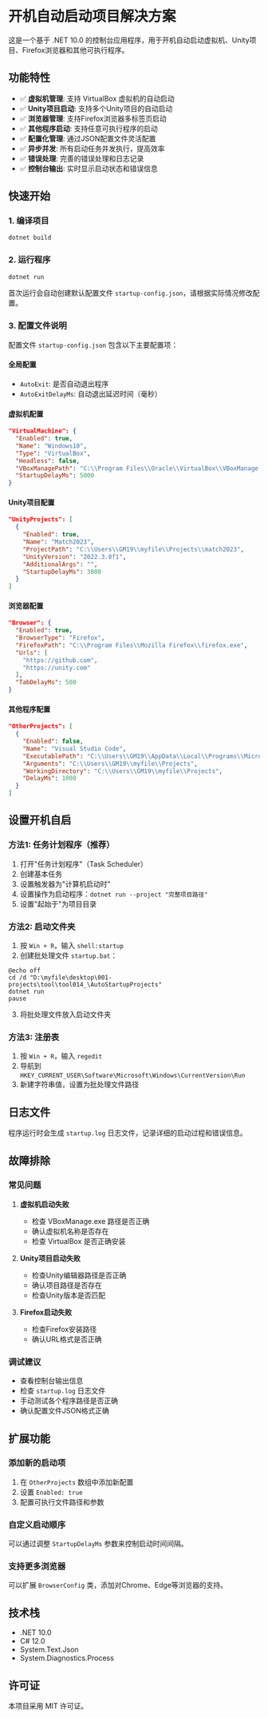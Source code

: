 # 开机自动启动项目解决方案

这是一个基于 .NET 10.0 的控制台应用程序，用于开机自动启动虚拟机、Unity项目、Firefox浏览器和其他可执行程序。

## 功能特性

- ✅ **虚拟机管理**: 支持 VirtualBox 虚拟机的自动启动
- ✅ **Unity项目启动**: 支持多个Unity项目的自动启动
- ✅ **浏览器管理**: 支持Firefox浏览器多标签页启动
- ✅ **其他程序启动**: 支持任意可执行程序的启动
- ✅ **配置化管理**: 通过JSON配置文件灵活配置
- ✅ **异步并发**: 所有启动任务并发执行，提高效率
- ✅ **错误处理**: 完善的错误处理和日志记录
- ✅ **控制台输出**: 实时显示启动状态和错误信息

## 快速开始

### 1. 编译项目

```bash
dotnet build
```

### 2. 运行程序

```bash
dotnet run
```

首次运行会自动创建默认配置文件 `startup-config.json`，请根据实际情况修改配置。

### 3. 配置文件说明

配置文件 `startup-config.json` 包含以下主要配置项：

#### 全局配置
- `AutoExit`: 是否自动退出程序
- `AutoExitDelayMs`: 自动退出延迟时间（毫秒）

#### 虚拟机配置
```json
"VirtualMachine": {
  "Enabled": true,
  "Name": "Windows10",
  "Type": "VirtualBox",
  "Headless": false,
  "VBoxManagePath": "C:\\Program Files\\Oracle\\VirtualBox\\VBoxManage.exe",
  "StartupDelayMs": 5000
}
```

#### Unity项目配置
```json
"UnityProjects": [
  {
    "Enabled": true,
    "Name": "Match2023",
    "ProjectPath": "C:\\Users\\GM19\\myfile\\Projects\\match2023",
    "UnityVersion": "2022.3.0f1",
    "AdditionalArgs": "",
    "StartupDelayMs": 3000
  }
]
```

#### 浏览器配置
```json
"Browser": {
  "Enabled": true,
  "BrowserType": "Firefox",
  "FirefoxPath": "C:\\Program Files\\Mozilla Firefox\\firefox.exe",
  "Urls": [
    "https://github.com",
    "https://unity.com"
  ],
  "TabDelayMs": 500
}
```

#### 其他程序配置
```json
"OtherProjects": [
  {
    "Enabled": false,
    "Name": "Visual Studio Code",
    "ExecutablePath": "C:\\Users\\GM19\\AppData\\Local\\Programs\\Microsoft VS Code\\Code.exe",
    "Arguments": "C:\\Users\\GM19\\myfile\\Projects",
    "WorkingDirectory": "C:\\Users\\GM19\\myfile\\Projects",
    "DelayMs": 1000
  }
]
```

## 设置开机自启

### 方法1: 任务计划程序（推荐）

1. 打开"任务计划程序"（Task Scheduler）
2. 创建基本任务
3. 设置触发器为"计算机启动时"
4. 设置操作为启动程序：`dotnet run --project "完整项目路径"`
5. 设置"起始于"为项目目录

### 方法2: 启动文件夹

1. 按 `Win + R`，输入 `shell:startup`
2. 创建批处理文件 `startup.bat`：
```batch
@echo off
cd /d "D:\myfile\desktop\001-projects\tool\tool014_\AutoStartupProjects"
dotnet run
pause
```
3. 将批处理文件放入启动文件夹

### 方法3: 注册表

1. 按 `Win + R`，输入 `regedit`
2. 导航到 `HKEY_CURRENT_USER\Software\Microsoft\Windows\CurrentVersion\Run`
3. 新建字符串值，设置为批处理文件路径

## 日志文件

程序运行时会生成 `startup.log` 日志文件，记录详细的启动过程和错误信息。

## 故障排除

### 常见问题

1. **虚拟机启动失败**
   - 检查 VBoxManage.exe 路径是否正确
   - 确认虚拟机名称是否存在
   - 检查 VirtualBox 是否正确安装

2. **Unity项目启动失败**
   - 检查Unity编辑器路径是否正确
   - 确认项目路径是否存在
   - 检查Unity版本是否匹配

3. **Firefox启动失败**
   - 检查Firefox安装路径
   - 确认URL格式是否正确

### 调试建议

- 查看控制台输出信息
- 检查 `startup.log` 日志文件
- 手动测试各个程序路径是否正确
- 确认配置文件JSON格式正确

## 扩展功能

### 添加新的启动项

1. 在 `OtherProjects` 数组中添加新配置
2. 设置 `Enabled: true`
3. 配置可执行文件路径和参数

### 自定义启动顺序

可以通过调整 `StartupDelayMs` 参数来控制启动时间间隔。

### 支持更多浏览器

可以扩展 `BrowserConfig` 类，添加对Chrome、Edge等浏览器的支持。

## 技术栈

- .NET 10.0
- C# 12.0
- System.Text.Json
- System.Diagnostics.Process

## 许可证

本项目采用 MIT 许可证。